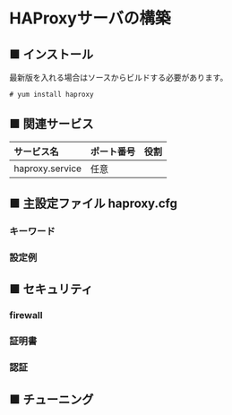 # HAProxyサーバの構築

## ■ インストール
最新版を入れる場合はソースからビルドする必要があります。
```
# yum install haproxy
```

## ■ 関連サービス
|サービス名|ポート番号|役割|
|:---|:---|:---|
|haproxy.service|任意||

## ■ 主設定ファイル haproxy.cfg
### キーワード
### 設定例
## ■ セキュリティ
### firewall
### 証明書
### 認証
## ■ チューニング
